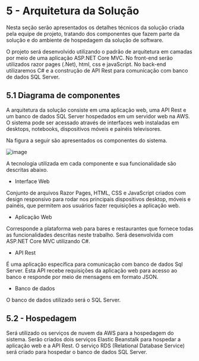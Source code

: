 # 5 - Arquitetura da Solução

Nesta seção serão apresentados os detalhes técnicos da solução criada pela equipe de projeto, tratando dos componentes que fazem parte da solução e do ambiente de hospedagem da solução de software.

O projeto será desenvolvido utilizando o padrão de arquitetura em camadas por meio de uma aplicação ASP.NET Core MVC. No front-end serão utilizados razor pages (.Net), html, css e javaScript. No back-end utilizaremos C# e a construção de API Rest para comunicação com banco de dados SQL Server.


## 5.1 Diagrama de componentes

A arquitetura da solução consiste em uma aplicação web, uma API Rest e um banco de dados SQL Server hospedados em um servidor web na AWS. O sistema pode ser acessado através de interfaces web instaladas em desktops, notebooks, dispositivos móveis e painéis televisores.

Na figura a seguir são apresentados os componentes do sistema.

![image](https://user-images.githubusercontent.com/70844369/194785571-a27d4a25-ad36-4a88-bdd5-71a2d041130f.png)

A tecnologia utilizada em cada componente e sua funcionalidade são descritas abaixo.

- Interface Web

Conjunto de arquivos Razor Pages, HTML, CSS e JavaScript criados com design responsivo para rodar nos principais dispositivos desktop, móveis e painéis, que permitem aos usuários fazer requisições a aplicação web.

- Aplicação Web

Corresponde a plataforma web para bares e restaurantes que fornece todas as funcionalidades descritas neste trabalho. Será desenvolvida com ASP.NET Core MVC utilizando C#. 

- API Rest

É uma aplicação específica para comunicação com banco de dados Sql Server. Esta API recebe requisições da aplicação web para acesso ao banco e responde por meio de mensagens em formato JSON.

- Banco de dados

O banco de dados utilizado será o SQL Server.


## 5.2 - Hospedagem

Será utilizado os serviços de nuvem da AWS para a hospedagem do sistema. Serão criados dois serviços Elastic Beanstalk para hospedar a aplicação web e a API Rest. O serviço RDS (Relational Database Service) será criado para hospedar o banco de dados SQL Server.

